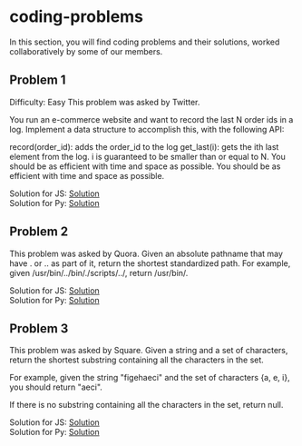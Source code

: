 # coding-problems

In this section, you will find coding problems and their solutions, worked collaboratively by some of our members.

<h2>Problem 1</h2>
Difficulty: Easy
This problem was asked by Twitter.

You run an e-commerce website and want to record the last N order ids in a log. Implement a data structure to accomplish this, with the following API:

record(order_id): adds the order_id to the log
get_last(i): gets the ith last element from the log. i is guaranteed to be smaller than or equal to N. You should be as efficient with time and space as possible.
You should be as efficient with time and space as possible.

Solution for JS: [Solution](https://github.com/The-Full-Stack-Code-Meetups/coding-problems/tree/main/js/problem-1/script.js)
<br>
Solution for Py: [Solution](https://github.com/The-Full-Stack-Code-Meetups/coding-problems/blob/main/python/problem-1/1.py)

<h2> Problem 2 </h2>
 This problem was asked by Quora.
 Given an absolute pathname that may have . or .. as part of it, return the shortest standardized path.
 For example, given /usr/bin/../bin/./scripts/../, return /usr/bin/.

Solution for JS: [Solution](https://github.com/The-Full-Stack-Code-Meetups/coding-problems/blob/main/js/problem-2/shortestPath.js)
<br>
Solution for Py: [Solution](https://github.com/The-Full-Stack-Code-Meetups/coding-problems/blob/main/python/problem-2/shortest_path.py)
<h2>Problem 3</h2>

This problem was asked by Square.
Given a string and a set of characters, return the shortest substring containing all the characters in the set.

For example, given the string "figehaeci" and the set of characters {a, e, i}, you should return "aeci".

If there is no substring containing all the characters in the set, return null.

Solution for JS: [Solution](https://github.com/The-Full-Stack-Code-Meetups/coding-problems/blob/main/js/problem-3/script.js)
<br>
Solution for Py: [Solution](https://github.com/The-Full-Stack-Code-Meetups/coding-problems/blob/main/python/problem-3/script.py)
